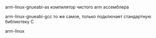 arm-linux-gnueabi-as  компилятор чистого arm ассемблера

arm-linux-gnueabi-gcc  то же самое, только подключает стандартную библиотеку С

arm-linux
